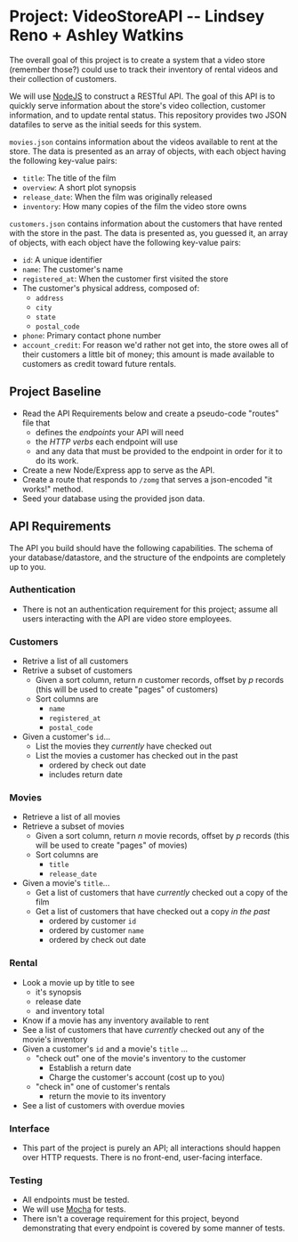 # Project: VideoStoreAPI -- Lindsey Reno + Ashley Watkins

The overall goal of this project is to create a system that a video store (remember those?) could use to track their inventory of rental videos and their collection of customers.

We will use [NodeJS](https://nodejs.org/en/) to construct a RESTful API. The goal of this API is to quickly serve information about the store's video collection, customer information, and to update rental status. This repository provides two JSON datafiles to serve as the initial seeds for this system.

`movies.json` contains information about the videos available to rent at the store. The data is presented as an array of objects, with each object having the following key-value pairs:

- `title`: The title of the film
- `overview`: A short plot synopsis
- `release_date`: When the film was originally released
- `inventory`: How many copies of the film the video store owns

`customers.json` contains information about the customers that have rented with the store in the past. The data is presented as, you guessed it, an array of objects, with each object have the following key-value pairs:

- `id`: A unique identifier
- `name`: The customer's name
- `registered_at`: When the customer first visited the store
- The customer's physical address, composed of:
  - `address`
  - `city`
  - `state`
  - `postal_code`
- `phone`: Primary contact phone number
- `account_credit`: For reason we'd rather not get into, the store owes all of their customers a little bit of money; this amount is made available to customers as credit toward future rentals.

## Project Baseline

- Read the API Requirements below and create a pseudo-code "routes" file that
  - defines the _endpoints_ your API will need
  - the _HTTP verbs_ each endpoint will use
  - and any data that must be provided to the endpoint in order for it to do its work.
- Create a new Node/Express app to serve as the API.
- Create a route that responds to `/zomg` that serves a json-encoded "it works!" method.
- Seed your database using the provided json data.

## API Requirements

The API you build should have the following capabilities. The schema of your database/datastore, and the structure of the endpoints are completely up to you.

### Authentication
- There is not an authentication requirement for this project; assume all users interacting with the API are video store employees.

### Customers
- Retrive a list of all customers
- Retrive a subset of customers
  - Given a sort column, return _n_ customer records, offset by _p_ records (this will be used to create "pages" of customers)
  - Sort columns are
    - `name`
    - `registered_at`
    - `postal_code`
- Given a customer's `id`...
  - List the movies they _currently_ have checked out
  - List the movies a customer has checked out in the past
    - ordered by check out date
    - includes return date

### Movies
- Retrieve a list of all movies
- Retrieve a subset of movies
  - Given a sort column, return _n_ movie records, offset by _p_ records (this will be used to create "pages" of movies)
  - Sort columns are
    - `title`
    - `release_date`
- Given a movie's `title`...
  - Get a list of customers that have _currently_ checked out a copy of the film
  - Get a list of customers that have checked out a copy _in the past_
    - ordered by customer `id`
    - ordered by customer `name`
    - ordered by check out date

### Rental
- Look a movie up by title to see
  - it's synopsis
  - release date
  - and inventory total
- Know if a movie has any inventory available to rent
- See a list of customers that have _currently_ checked out any of the movie's inventory
- Given a customer's `id` and a movie's `title` ...
  - "check out" one of the movie's inventory to the customer
    - Establish a return date
    - Charge the customer's account (cost up to you)
  - "check in" one of customer's rentals
    - return the movie to its inventory
- See a list of customers with overdue movies

### Interface
- This part of the project is purely an API; all interactions should happen over HTTP requests. There is no front-end, user-facing interface.

### Testing
- All endpoints must be tested.
- We will use [Mocha](https://mochajs.org/) for tests.
- There isn't a coverage requirement for this project, beyond demonstrating that every endpoint is covered by some manner of tests.

